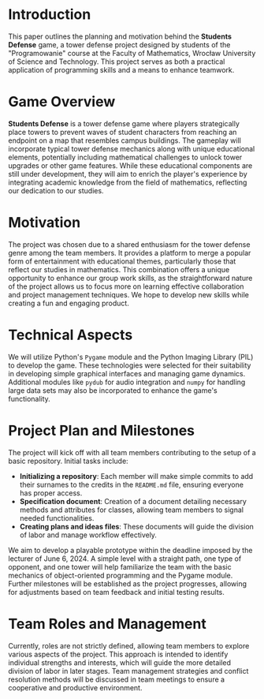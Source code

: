 # Introduction

This paper outlines the planning and motivation behind the **Students Defense** game, a tower defense project designed by students of the "Programowanie" course at the Faculty of Mathematics, Wrocław University of Science and Technology. This project serves as both a practical application of programming skills and a means to enhance teamwork.

# Game Overview

**Students Defense** is a tower defense game where players strategically place towers to prevent waves of student characters from reaching an endpoint on a map that resembles campus buildings. The gameplay will incorporate typical tower defense mechanics along with unique educational elements, potentially including mathematical challenges to unlock tower upgrades or other game features. While these educational components are still under development, they will aim to enrich the player's experience by integrating academic knowledge from the field of mathematics, reflecting our dedication to our studies.

# Motivation

The project was chosen due to a shared enthusiasm for the tower defense genre among the team members. It provides a platform to merge a popular form of entertainment with educational themes, particularly those that reflect our studies in mathematics. This combination offers a unique opportunity to enhance our group work skills, as the straightforward nature of the project allows us to focus more on learning effective collaboration and project management techniques. We hope to develop new skills while creating a fun and engaging product.

# Technical Aspects

We will utilize Python's `Pygame` module and the Python Imaging Library (PIL) to develop the game. These technologies were selected for their suitability in developing simple graphical interfaces and managing game dynamics. Additional modules like `pydub` for audio integration and `numpy` for handling large data sets may also be incorporated to enhance the game's functionality.

# Project Plan and Milestones

The project will kick off with all team members contributing to the setup of a basic repository. Initial tasks include:

- **Initializing a repository**: Each member will make simple commits to add their surnames to the credits in the `README.md` file, ensuring everyone has proper access.
- **Specification document**: Creation of a document detailing necessary methods and attributes for classes, allowing team members to signal needed functionalities.
- **Creating plans and ideas files**: These documents will guide the division of labor and manage workflow effectively.

We aim to develop a playable prototype within the deadline imposed by the lecturer of June 6, 2024. A simple level with a straight path, one type of opponent, and one tower will help familiarize the team with the basic mechanics of object-oriented programming and the Pygame module. Further milestones will be established as the project progresses, allowing for adjustments based on team feedback and initial testing results.

# Team Roles and Management

Currently, roles are not strictly defined, allowing team members to explore various aspects of the project. This approach is intended to identify individual strengths and interests, which will guide the more detailed division of labor in later stages. Team management strategies and conflict resolution methods will be discussed in team meetings to ensure a cooperative and productive environment.
